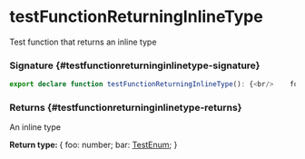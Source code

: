 # testFunctionReturningInlineType

Test function that returns an inline type

### Signature {#testfunctionreturninginlinetype-signature}

```typescript
export declare function testFunctionReturningInlineType(): {<br/>    foo: number;<br/>    bar: TestEnum;<br/>};
```

### Returns {#testfunctionreturninginlinetype-returns}

An inline type

<b>Return type: </b>{     foo: number;     bar: [TestEnum](docs/simple-suite-test/testenum-enum); }

